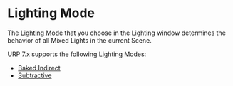 # Lighting Mode

The [Lighting Mode](https://docs.unity3d.com/Manual/lighting-mode.html) that you choose in the Lighting window determines the behavior of all Mixed Lights in the current Scene.

URP 7.x supports the following Lighting Modes:

* [Baked Indirect](https://docs.unity3d.com/Manual/LightMode-Mixed-BakedIndirect.html)
* [Subtractive](https://docs.unity3d.com/Manual/LightMode-Mixed-Subtractive.html)
